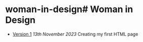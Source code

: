 # woman-in-design# Woman in Design 
- [Version 1](https://aoifeowens.github.io/woman-in-design/index-one.html)
*13th November 2023*
Creating my first HTML page 
